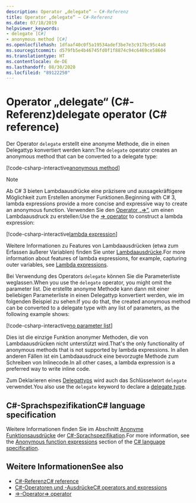 ```yaml
---
description: Operator „delegate“ – C#-Referenz
title: Operator „delegate“ – C#-Referenz
ms.date: 07/18/2019
helpviewer_keywords:
- delegate [C#]
- anonymous method [C#]
ms.openlocfilehash: 1dfaaf40c0f5a19534adef3be7e3c917bc95c4a8
ms.sourcegitcommit: d579fb5e4b46745fd0f1f8874c94c6469ce58604
ms.translationtype: HT
ms.contentlocale: de-DE
ms.lasthandoff: 08/30/2020
ms.locfileid: "89122250"
---
```

# <a name="delegate-operator-c-reference"></a><span data-ttu-id="3253e-103">Operator „delegate“ (C#-Referenz)</span><span class="sxs-lookup"><span data-stu-id="3253e-103">delegate operator (C# reference)</span></span>

<span data-ttu-id="3253e-104">Der Operator `delegate` erstellt eine anonyme Methode, die in einen Delegattyp konvertiert werden kann:</span><span class="sxs-lookup"><span data-stu-id="3253e-104">The `delegate` operator creates an anonymous method that can be converted to a delegate type:</span></span>

[!code-csharp-interactive[anonymous method](snippets/shared/DelegateOperator.cs#AnonymousMethod)]

> [!NOTE]
> <span data-ttu-id="3253e-105">Ab C# 3 bieten Lambdaausdrücke eine präzisere und aussagekräftigere Möglichkeit zum Erstellen anonymer Funktionen.</span><span class="sxs-lookup"><span data-stu-id="3253e-105">Beginning with C# 3, lambda expressions provide a more concise and expressive way to create an anonymous function.</span></span> <span data-ttu-id="3253e-106">Verwenden Sie den [Operator „=>“](lambda-operator.md), um einen Lambdaausdruck zu erstellen:</span><span class="sxs-lookup"><span data-stu-id="3253e-106">Use the [=> operator](lambda-operator.md) to construct a lambda expression:</span></span>
>
> [!code-csharp-interactive[lambda expression](snippets/shared/DelegateOperator.cs#Lambda)]
>
> <span data-ttu-id="3253e-107">Weitere Informationen zu Features von Lambdaausdrücken (etwa zum Erfassen äußerer Variablen) finden Sie unter [Lambdaausdrücke](lambda-expressions.md).</span><span class="sxs-lookup"><span data-stu-id="3253e-107">For more information about features of lambda expressions, for example, capturing outer variables, see [Lambda expressions](lambda-expressions.md).</span></span>

<span data-ttu-id="3253e-108">Bei Verwendung des Operators `delegate` können Sie die Parameterliste weglassen.</span><span class="sxs-lookup"><span data-stu-id="3253e-108">When you use the `delegate` operator, you might omit the parameter list.</span></span> <span data-ttu-id="3253e-109">Die erstellte anonyme Methode kann dann mit einer beliebigen Parameterliste in einen Delegattyp konvertiert werden, wie im folgenden Beispiel zu sehen:</span><span class="sxs-lookup"><span data-stu-id="3253e-109">If you do that, the created anonymous method can be converted to a delegate type with any list of  parameters, as the following example shows:</span></span>

[!code-csharp-interactive[no parameter list](snippets/shared/DelegateOperator.cs#WithoutParameterList)]

<span data-ttu-id="3253e-110">Dies ist die einzige Funktion anonymer Methoden, die von Lambdaausdrücken nicht unterstützt wird.</span><span class="sxs-lookup"><span data-stu-id="3253e-110">That's the only functionality of anonymous methods that is not supported by lambda expressions.</span></span> <span data-ttu-id="3253e-111">In allen anderen Fällen ist ein Lambdaausdruck eine bevorzugte Methode zum Schreiben von Inlinecode.</span><span class="sxs-lookup"><span data-stu-id="3253e-111">In all other cases, a lambda expression is a preferred way to write inline code.</span></span>

<span data-ttu-id="3253e-112">Zum Deklarieren eines [Delegattyps](../builtin-types/reference-types.md#the-delegate-type) wird auch das Schlüsselwort `delegate` verwendet.</span><span class="sxs-lookup"><span data-stu-id="3253e-112">You also use the `delegate` keyword to declare a [delegate type](../builtin-types/reference-types.md#the-delegate-type).</span></span>

## <a name="c-language-specification"></a><span data-ttu-id="3253e-113">C#-Sprachspezifikation</span><span class="sxs-lookup"><span data-stu-id="3253e-113">C# language specification</span></span>

<span data-ttu-id="3253e-114">Weitere Informationen finden Sie im Abschnitt [Anonyme Funktionsausdrücke](~/_csharplang/spec/expressions.md#anonymous-function-expressions) der [C#-Sprachspezifikation](~/_csharplang/spec/introduction.md).</span><span class="sxs-lookup"><span data-stu-id="3253e-114">For more information, see the [Anonymous function expressions](~/_csharplang/spec/expressions.md#anonymous-function-expressions) section of the [C# language specification](~/_csharplang/spec/introduction.md).</span></span>

## <a name="see-also"></a><span data-ttu-id="3253e-115">Weitere Informationen</span><span class="sxs-lookup"><span data-stu-id="3253e-115">See also</span></span>

- [<span data-ttu-id="3253e-116">C#-Referenz</span><span class="sxs-lookup"><span data-stu-id="3253e-116">C# reference</span></span>](../index.md)
- [<span data-ttu-id="3253e-117">C#-Operatoren und -Ausdrücke</span><span class="sxs-lookup"><span data-stu-id="3253e-117">C# operators and expressions</span></span>](index.md)
- [<span data-ttu-id="3253e-118">=>-Operator</span><span class="sxs-lookup"><span data-stu-id="3253e-118">=> operator</span></span>](lambda-operator.md)
